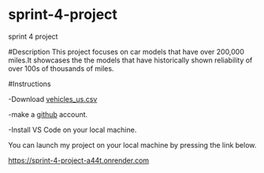 # sprint-4-project
sprint 4 project

#Description
This project focuses on car models that have over 200,000 miles.It showcases the the models that have historically shown reliability of over 100s of thousands of miles.

#Instructions

-Download [vehicles_us.csv](https://practicum-content.s3.us-west-1.amazonaws.com/datasets/vehicles_us.csv)

-make a [github](github.com) account.

-Install VS Code on your local machine.



You can launch my project on your local machine by pressing the link below.

https://sprint-4-project-a44t.onrender.com

